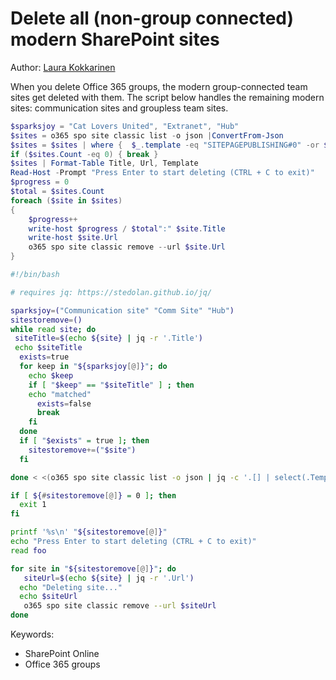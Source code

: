 # Delete all (non-group connected) modern SharePoint sites

Author: [Laura Kokkarinen](https://laurakokkarinen.com/does-it-spark-joy-powershell-scripts-for-keeping-your-development-environment-tidy-and-spotless/#delete-all-non-group-connected-modern-sharepoint-sites)

When you delete Office 365 groups, the modern group-connected team sites get deleted with them. The script below handles the remaining modern sites: communication sites and groupless team sites.



```powershell tab="PowerShell Core"
$sparksjoy = "Cat Lovers United", "Extranet", "Hub"
$sites = o365 spo site classic list -o json |ConvertFrom-Json
$sites = $sites | where {  $_.template -eq "SITEPAGEPUBLISHING#0" -or $_.template -eq "STS#3" -and -not ($sparksjoy -contains $_.Title)}
if ($sites.Count -eq 0) { break }
$sites | Format-Table Title, Url, Template
Read-Host -Prompt "Press Enter to start deleting (CTRL + C to exit)"
$progress = 0
$total = $sites.Count
foreach ($site in $sites) 
{
    $progress++
    write-host $progress / $total":" $site.Title
    write-host $site.Url
    o365 spo site classic remove --url $site.Url
}

```

```bash tab="Bash"
#!/bin/bash

# requires jq: https://stedolan.github.io/jq/

sparksjoy=("Communication site" "Comm Site" "Hub")
sitestoremove=()
while read site; do
 siteTitle=$(echo ${site} | jq -r '.Title')
 echo $siteTitle
  exists=true
  for keep in "${sparksjoy[@]}"; do
    echo $keep
    if [ "$keep" == "$siteTitle" ] ; then
    echo "matched"
      exists=false
      break
    fi
  done
  if [ "$exists" = true ]; then
    sitestoremove+=("$site")
  fi

done < <(o365 spo site classic list -o json | jq -c '.[] | select(.Template == "SITEPAGEPUBLISHING#0" or .Template == "STS#3")')

if [ ${#sitestoremove[@]} = 0 ]; then
  exit 1
fi

printf '%s\n' "${sitestoremove[@]}"
echo "Press Enter to start deleting (CTRL + C to exit)"
read foo

for site in "${sitestoremove[@]}"; do
   siteUrl=$(echo ${site} | jq -r '.Url')
  echo "Deleting site..."
  echo $siteUrl
   o365 spo site classic remove --url $siteUrl
done

```

Keywords:

- SharePoint Online
- Office 365 groups
